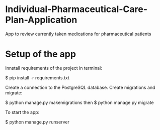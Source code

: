# Individual-Pharmaceutical-Care-Plan-Application
App to review currently taken medications for pharmaceutical patients
# Setup of the app
Innstall requirements of the project in terminal:

$ pip install -r requirements.txt

Create a connection to the PostgreSQL database. Create migrations and migrate:

$ python manage.py makemigrations then $ python manage.py migrate

To start the app:

$ python manage.py runserver
